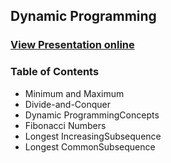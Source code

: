 ## Dynamic Programming
### [View Presentation online](https://rawgit.com/TelerikAcademy/Data-Structures-and-Algorithms/master/12.%20Dynamic-Programming/slides/index.html)
### Table of Contents
* Minimum and Maximum
* Divide-and-Conquer
* Dynamic ProgrammingConcepts
* Fibonacci Numbers
* Longest IncreasingSubsequence
* Longest CommonSubsequence
